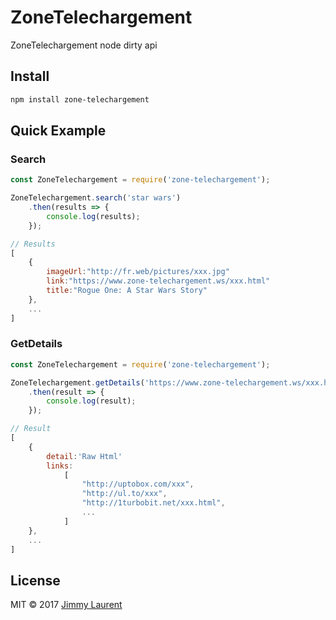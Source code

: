 # ZoneTelechargement

ZoneTelechargement node dirty api

## Install

```bash
npm install zone-telechargement
```

## Quick Example

### Search
```js
const ZoneTelechargement = require('zone-telechargement');

ZoneTelechargement.search('star wars')
    .then(results => {
        console.log(results);
    });

// Results
[
    {
        imageUrl:"http://fr.web/pictures/xxx.jpg"
        link:"https://www.zone-telechargement.ws/xxx.html"
        title:"Rogue One: A Star Wars Story"
    },
    ...
]

```

### GetDetails
```js
const ZoneTelechargement = require('zone-telechargement');

ZoneTelechargement.getDetails('https://www.zone-telechargement.ws/xxx.html')
    .then(result => {
        console.log(result);
    });

// Result
[
    {
        detail:'Raw Html'
        links: 
            [
                "http://uptobox.com/xxx", 
                "http://ul.to/xxx",
                "http://1turbobit.net/xxx.html",
                ...
            ]
    },
    ...
]

```

## License

MIT © 2017 [Jimmy Laurent](https://github.com/JimmyLaurent)